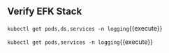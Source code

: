 ## Verify EFK Stack ##

`kubectl get pods,ds,services -n logging`{{execute}}

`kubectl get pods,services -n logging`{{execute}}
